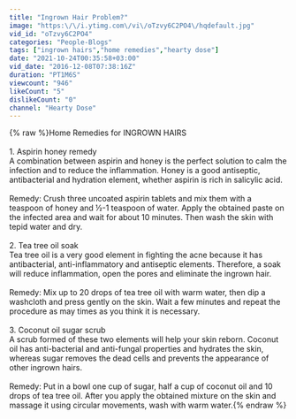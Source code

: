 ```yaml
---
title: "Ingrown Hair Problem?"
image: "https:\/\/i.ytimg.com\/vi\/oTzvy6C2PO4\/hqdefault.jpg"
vid_id: "oTzvy6C2PO4"
categories: "People-Blogs"
tags: ["ingrown hairs","home remedies","hearty dose"]
date: "2021-10-24T00:35:58+03:00"
vid_date: "2016-12-08T07:38:16Z"
duration: "PT1M6S"
viewcount: "946"
likeCount: "5"
dislikeCount: "0"
channel: "Hearty Dose"
---
```

{% raw %}Home Remedies for INGROWN HAIRS<br /><br />1. Aspirin honey remedy<br />A combination between aspirin and honey is the perfect solution to calm the infection and to reduce the inflammation. Honey is a good antiseptic, antibacterial and hydration element, whether aspirin is rich in salicylic acid.<br /><br />Remedy: Crush three uncoated aspirin tablets and mix them with a teaspoon of honey and ½-1 teaspoon of water. Apply the obtained paste on the infected area and wait for about 10 minutes. Then wash the skin with tepid water and dry.<br /><br />2. Tea tree oil soak<br />Tea tree oil is a very good element in fighting the acne because it has antibacterial, anti-inflammatory and antiseptic elements. Therefore, a soak will reduce inflammation, open the pores and eliminate the ingrown hair.<br /><br />Remedy: Mix up to 20 drops of tea tree oil with warm water, then dip a washcloth and press gently on the skin. Wait a few minutes and repeat the procedure as may times as you think it is necessary.<br /><br />3. Coconut oil sugar scrub<br />A scrub formed of these two elements will help your skin reborn. Coconut oil has anti-bacterial and anti-fungal properties and hydrates the skin, whereas sugar removes the dead cells and prevents the appearance of other ingrown hairs.<br /><br />Remedy: Put in a bowl one cup of sugar, half a cup of coconut oil and 10 drops of tea tree oil. After you apply the obtained mixture on the skin and massage it using circular movements, wash with warm water.{% endraw %}
